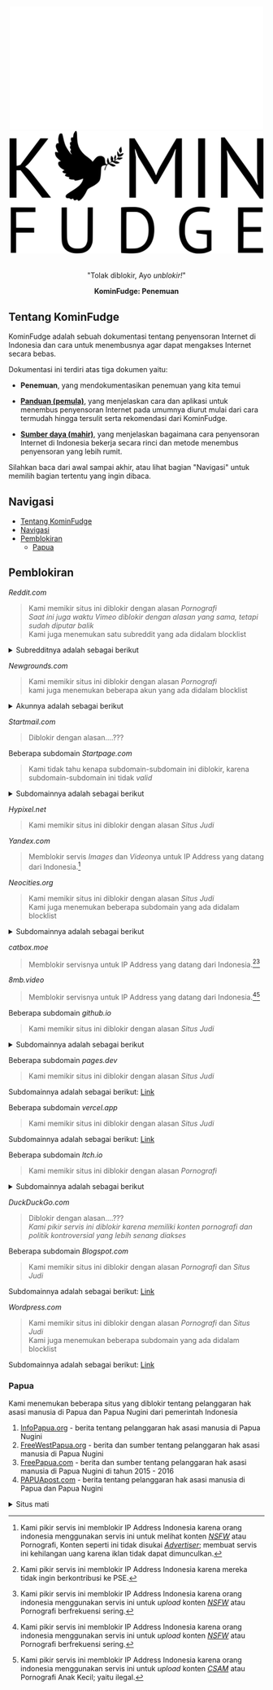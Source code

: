 <div align="center">
 <img src="/assets/icon/logo.svg#gh-dark-mode-only" width="500">
 <img src="/assets/icon/logo-black.svg#gh-light-mode-only" width="500"><br><br>
 <p>"Tolak diblokir, Ayo <i>unblokir!</i>"</p>
 <p><b>KominFudge: Penemuan</b></p>
</div>

## Tentang KominFudge

KominFudge adalah sebuah dokumentasi tentang penyensoran Internet di Indonesia dan cara untuk menembusnya agar dapat mengakses Internet secara bebas.

Dokumentasi ini terdiri atas tiga dokumen yaitu:

- **Penemuan**, yang mendokumentasikan penemuan yang kita temui

- [**Panduan (pemula)**](README.md), yang menjelaskan cara dan aplikasi untuk menembus penyensoran Internet pada umumnya diurut mulai dari cara termudah hingga tersulit serta rekomendasi dari KominFudge.

- [**Sumber daya (mahir)**](Advanced-README.md), yang menjelaskan bagaimana cara penyensoran Internet di Indonesia bekerja secara rinci dan metode menembus penyensoran yang lebih rumit.

Silahkan baca dari awal sampai akhir, atau lihat bagian "Navigasi" untuk memilih bagian tertentu yang ingin dibaca.

## Navigasi
- [Tentang KominFudge](#tentang-kominfudge)
- [Navigasi](#navigasi)
- [Pemblokiran](#pemblokiran)
  - [Papua](#papua)

## Pemblokiran

*Reddit.com*
> Kami memikir situs ini diblokir dengan alasan *Pornografi*  
> *Saat ini juga waktu Vimeo diblokir dengan alasan yang sama, tetapi sudah diputar balik*  
> Kami juga menemukan satu subreddit yang ada didalam blocklist

<details><summary>Subredditnya adalah sebagai berikut</summary>

```
reddit.comrcumsluts
```
</details>

*Newgrounds.com*
> Kami memikir situs ini diblokir dengan alasan *Pornografi*  
> kami juga menemukan beberapa akun yang ada didalam blocklist  

<details><summary>Akunnya adalah sebagai berikut</summary>

```
eropharaoh.newgrounds.com
octopussyco.newgrounds.com
aehentai.newgrounds.com
latenightsexycomics.newgrounds.com
christie262.newgrounds.com
freakorama1.newgrounds.com
hayleypetharley.newgrounds.com
mz87.newgrounds.com
pinktea.newgrounds.com
cuccoking.newgrounds.com
karuotsuka.newgrounds.com
magisterofficial.newgrounds.com
kabscorner.newgrounds.com
squishier.newgrounds.com
diabolussex.newgrounds.com
glass-ivy.newgrounds.com
missxrawrrr.newgrounds.com
a-d-r.newgrounds.com
jigglytoons.newgrounds.com
redradrebel.newgrounds.com
biggy-deez.newgrounds.com
kuroki-hollow.newgrounds.com
ber00.newgrounds.com
snowbox9.newgrounds.com
superbusty.newgrounds.com
leapeon.newgrounds.com
totodraw.newgrounds.com
```
</details>

*Startmail.com*
> Diblokir dengan alasan....???  

Beberapa subdomain *Startpage.com*
> Kami tidak tahu kenapa subdomain-subdomain ini diblokir, karena subdomain-subdomain ini tidak *valid*

<details><summary>Subdomainnya adalah sebagai berikut</summary>

```
adultmovie.startpage.com
adultstartpage.com
britneyspears.startpage.com
celebrities.startpage.com
celebritieslist.startpage.com
claudiaschiffer.startpage.com
erotic.startpage.com
eroticstories.startpage.com
fetish.startpage.com
gay.startpage.com
hentai.startpage.com
jenniferlopez.startpage.com
kinky.startpage.com
lingerie.startpage.com
love.startpage.com
pamela.startpage.com
penis.startpage.com
pinup.startpage.com
sextoon.startpage.com
underwear.startpage.com
warez.startpage.com
webcams.startpage.com
```
</details>

*Hypixel.net*
> Kami memikir situs ini diblokir dengan alasan *Situs Judi*  

*Yandex.com*
> Memblokir servis *Images* dan *Video*nya untuk IP Address yang datang dari Indonesia.[^1]  

*Neocities.org*
> Kami memikir situs ini diblokir dengan alasan *Situs Judi*  
> Kami juga menemukan beberapa subdomain yang ada didalam blocklist

<details><summary>Subdomainnya adalah sebagai berikut</summary>

```
apexxx18.neocities.org
serbupoker88.neocities.org
pokerseri.neocities.org
situstogel.neocities.org
terychen.neocities.org
game12.neocities.org
infotogel.neocities.org
akbtoto.neocities.org
joker123.neocities.org
richboy20.neocities.org
linkjoker123.neocities.org
bolatangkas.neocities.org
qqturboslotonline.neocities.org
pixelpoker.neocities.org
bwinqqiu.neocities.org
pokeridn.neocities.org
sleepybeavers.neocities.org
cmd368.neocities.org
bambubet.neocities.org
autowin88.neocities.org
angpaohok.neocities.org
bandarmantap123.neocities.org
depositpokerovo.neocities.org
dewacash.neocities.org
harapanpoker.neocities.org
itudewa.neocities.org
judithjsn.neocities.org
menangbesar.neocities.org
mimobet.neocities.org
nekocasino.neocities.org
nikeqq.neocities.org
paten4d.neocities.org
pokeronline8888.neocities.org
rajabaccarat99.neocities.org
situsjudionline.neocities.org
togel98deposit.neocities.org
daftar-slot-gacor.neocities.org
jangkartoto.neocities.org
dingdongtogel.neocities.org
huoche363.neocities.org
slot777.neocities.org
nenmei666.neocities.org
starbet303.neocities.org
christinalewis.neocities.org
hongkongpools.neocities.org
lapakpusat.neocities.org
link-cuan-gacor.neocities.org
omega89.neocities.org
pragmatic.neocities.org
resmisbobet.neocities.org
slottarung89.neocities.org
gooninator2.neocities.org
fujiwin88.neocities.org
daftar-indogg.neocities.org
918kissclub.neocities.org
neocities.org
wifi4drtp.neocities.org
agen-mpo-play.neocities.org
wifi4d.neocities.org
bola88-slotgacor.neocities.org
dadu138.neocities.org
piontogel.neocities.org
nimoslot.neocities.org
togelup888.neocities.org
mpo-slot-10k.neocities.org
hdtoto.neocities.org
ajuntoto.neocities.org
alas138.neocities.org
santoto.neocities.org
wkwkslot.neocities.org
idnslotwindomino.neocities.org
kuya4d.neocities.org
rtp2022.neocities.org
togel-gacor.neocities.org
itupoker.neocities.org
uppleva69.neocities.org
```
</details>

*catbox.moe*
> Memblokir servisnya untuk IP Address yang datang dari Indonesia.[^2][^3]  

*8mb.video*
> Memblokir servisnya untuk IP Address yang datang dari Indonesia.[^3][^4]  

Beberapa subdomain *github.io*
> Kami memikir situs ini diblokir dengan alasan *Situs Judi*

<details><summary>Subdomainnya adalah sebagai berikut</summary>

```
poker-click88.github.io
pundiqq.github.io
wbopoker.github.io
kbndr88.github.io
pesqq.github.io
samudraqq.github.io
apk-bokep.github.io
batupoker99.github.io
jokiqq.github.io
paragonpoker88house.github.io
bokepapk.github.io
cabecabean.github.io
newbokepapk.github.io
windomino.github.io
girls-av.github.io
realbola-xyz.github.io
wama88-bet.github.io
indo-syair.github.io
jennifergrim32.github.io
josemurdono.github.io
lindajs109.github.io
masbedjo86.github.io
learn-organized.github.io
gagakkatak.github.io
musangkere.github.io
rizzkalong.github.io
murdono-syair.github.io
myronwright182.github.io
hompimpa855.github.io
phillipr509.github.io
runtuhdurian.github.io
saosrambak.github.io
sayapkiwo.github.io
tismonbalap.github.io
tyastriska.github.io
murnipoker.github.io
itu-dewa.github.io
gameslotpulsa.github.io
buku-mimpi-syair.github.io
tukang-syair.github.io
idnpokeer.github.io
mimpi-syair-susu.github.io
kumpulan-syair.github.io
syair-janda-baru.github.io
tafsirmimpi123.github.io
cabecabeanindo.github.io
newbokepapk2021.github.io
prediksi-hk.github.io
bocoran-angka.github.io
99togel.github.io
7bet.github.io
syair-hk-omiframe-november.github.io
syairhk78.github.io
syairhk502.github.io
syair-hoki.github.io
kondangan12.github.io
susumususuku.github.io
angka-syair-terbaik.github.io
angkha-angkha.github.io
bochoran-jityu.github.io
syair-hantu.github.io
status-sosial.github.io
mimpi-malam.github.io
syair-bahagia.github.io
syair-basah.github.io
syair-cinta-hk.github.io
angka-terbaru.github.io
angka-syair-terbaru.github.io
codde-main.github.io
syair-bintang.github.io
syair-guru.github.io
sakuranamaga603.github.io
balapan-karung.github.io
tahun-baru.github.io
harapan-baru.github.io
jagat-dita.github.io
mimpi-syair-terbaik.github.io
pasar-kembang.github.io
syair-sgp-jitu.github.io
topikk-viral.github.io
angka-kamis-malam.github.io
cuanbanyak.github.io
hongkong-sgp.github.io
angka-jitu-rabu.github.io
syair-andalan.github.io
syair-rabu-kliwon.github.io
tafsir-hk.github.io
togel-syair-sdy.github.io
selasa-kliwon.github.io
senin-togel.github.io
angka-togel-sabtu.github.io
angka-togel-terbaik.github.io
bocoran-hk-minggu.github.io
club-syair.github.io
genah-tembus.github.io
hidup-sair.github.io
hongkong-selasa.github.io
keluaran-togel.github.io
prediksi-singapore.github.io
ratu-syair.github.io
rekapan-syair.github.io
sair-sair-jitu.github.io
syair-angkasa.github.io
syair-new.github.io
syair-sabtu-malam.github.io
syair-seribu-mimpi.github.io
togel-populer.github.io
zona-syair.github.io
domino365.github.io
paito-sabtu-pahing.github.io
bikin-syair.github.io
syair-merbabu.github.io
angka-keramat.github.io
prediksi-colok-sgp.github.io
istana-syair.github.io
kode-syair-mimpi.github.io
kubaca-syair.github.io
prediksi-angka-keramat.github.io
rekap-minggu-malam.github.io
sdy-malam-hari.github.io
syair-maret.github.io
syair-rusia.github.io
zona-angka-jitu.github.io
hk-6d.github.io
agen-angka-hk.github.io
angka-top-sgp.github.io
prediksi-tafsir.github.io
angka-jitu-togel.github.io
tembusangkatogel.github.io
angka-syd-ekor-ganjil.github.io
angka-syd-hoki.github.io
togel-hk-online.github.io
violaisx.github.io
hk-syair-dayak.github.io
angka-jitu-mbah-grandong.github.io
sentanax.github.io
xucingxgaronx.github.io
forum-ramalan-hk.github.io
kebondjahe.github.io
sgp-live-draw-tercepat.github.io
bandarqq-365.github.io
syair-sakuratoto-syd.github.io
toto-syair-hk.github.io
zona-syair-hk-dayak.github.io
itu-poker.github.io
gcjxdz.github.io
leakedxxx.github.io
panggih-putra-bali.github.io
briapps.github.io
angka-jitu-sydney.github.io
syair-nyai-judes.github.io
9nagapoker.github.io
brimobile.github.io
layarkaca21.github.io
kadrunwe1.github.io
dukun-setan.github.io
sydne-syahdu.github.io
lk21official.github.io
1234567pa.github.io
golinkurl.github.io
lk21x1.github.io
kondor-del.github.io
axe-lome.github.io
lk21x2.github.io
ruangimajinasi.github.io
pokercc.github.io
prediksi-angka-kepala-kamis.github.io
nd21x1.github.io
wytdz.github.io
syair-ambon-jitu.github.io
idslot8800.github.io
domino-365.github.io
idnpoker1.github.io
jaehyuniexm.github.io
jokiomaha.github.io
maenremi.github.io
nbarella.github.io
slotgenshin.github.io
jumblengan.github.io
linkalternateidslotpro.github.io
agentotoplay.github.io
bandar-qq.github.io
predatore-singaew.github.io
rokokbet-togel.github.io
4nim4l.github.io
rtpplb.github.io
www-bankpapua-co-id.github.io
jangkrik4d.github.io
awan4d.github.io
anaktekno.github.io
sapi-rgb.github.io
itudewaqq.github.io
codefornola.github.io
manstar03.github.io
rokokbet4d.github.io
hohohihi11.github.io
indonesiaku1.github.io
sundelbolonk.github.io
master-syair-mimpi.github.io
syair-zurazi.github.io
slotdana5rb.github.io
mimpi-aspro.github.io
mimpi-aura.github.io
orasidoudan.github.io
paito-sgp.github.io
sambosambo.github.io
sumber-tafsir-tembus.github.io
syair-hula-hulu.github.io
tafsir-rondo-rojo.github.io
wongedan1.github.io
acep-shodiq.github.io
angka-kepala-asupatman.github.io
bungwulung.github.io
italidinamit.github.io
kenanganindah1.github.io
kolaborasikan.github.io
kombigede.github.io
live-hk-acep.github.io
mimpi-jebles.github.io
miriamherdani.github.io
opheliajouscato.github.io
prediksi-supatman-opesia.github.io
ratu-mimpi.github.io
rumahtafsirsupatman.github.io
supatman-ganjil-hk.github.io
syair-sujono-sarkem.github.io
syair-togog.github.io
tafsirhel-hongkonhge.github.io
undermimpitajir.github.io
wahjudiiki.github.io
wongedanjoss.github.io
debutoto.github.io
domino365poker.github.io
indowin99.github.io
mulus99.github.io
windominos.github.io
idrpoker1.github.io
kunti-syair.github.io
prediksi-senin-togel.github.io
itudewa-alternatif.github.io
linkasceme.github.io
cpettitt.github.io
marsibarsi.github.io
sambung-nyawa.github.io
3den.github.io
takdirindah.github.io
syair-pintar.github.io
syair-forum-hk-hari-ini.github.io
anti-sandbox.github.io
asupatman-jitu-toto.github.io
bintang-sair.github.io
jp-jitu-data.github.io
syair-cuan-cuan.github.io
syair-kupu-kupu.github.io
bocoran-togel-king.github.io
madeleineen44.github.io
ramalansupatmanjitu.github.io
syair-joss.github.io
syair-jumat-jitu.github.io
gambar-syair.github.io
intip-syair.github.io
ssidcore.github.io
windomino-poker.github.io
angka-ajaib-acep.github.io
angka-asupatman.github.io
angka-ekor-minggu.github.io
angka-gepenk-sydney.github.io
angka-iayar.github.io
asupatman.github.io
breanavon467.github.io
data-angka-hoki.github.io
data-hongkoeert.github.io
ekor-sgp.github.io
gogon-syair.github.io
jomplangtenan.github.io
kadalbututqq.github.io
kadrunwe.github.io
kenanganindah.github.io
kodoklipan.github.io
kolamok.github.io
koransore2.github.io
lunglang.github.io
singapore-kamis-kliwon.github.io
sukabaca-syair.github.io
syairsupatmantogel.github.io
zakirmenok.github.io
angka-asuacep-setan.github.io
angka-kokok.github.io
angka-layarr.github.io
asupatman-jail.github.io
gambar-hidup.github.io
kambuhana.github.io
kotak-amal.github.io
kumpulan-tafsir-keramat.github.io
mimpisundelbolong.github.io
patman-ganjil-hk.github.io
rekapan-hk-acep.github.io
rumus-ajaib.github.io
sambelan1.github.io
sambelan3.github.io
sambungnyawa.github.io
sundakelapa-togel.github.io
syair-angka-opesia-hari-ini.github.io
syair-cuan-hk-hari-ini.github.io
syair-langit-malam.github.io
tiara-cpu.github.io
weluruame.github.io
poinnasabahpapua.github.io
livesydneyyy.github.io
```
</details>

Beberapa subdomain *pages.dev*
> Kami memikir situs ini diblokir dengan alasan *Situs Judi*  

Subdomainnya adalah sebagai berikut: [Link](https://gist.github.com/mefinity/258f5d4066d902b21b5a721f82b83fa9)

Beberapa subdomain *vercel.app*
> Kami memikir situs ini diblokir dengan alasan *Situs Judi*  

Subdomainnya adalah sebagai berikut: [Link](https://gist.github.com/mefinity/a51bd472db3b8cdb5ee8fd628205e123)

Beberapa subdomain *Itch.io*
> Kami memikir situs ini diblokir dengan alasan *Pornografi*

<details><summary>Subdomainnya adalah sebagai berikut</summary>

```
smutlit.itch.io
darktoz.itch.io
baldhamster.itch.io
hot-bunny.itch.io
aephrosi.itch.io
ch4mp4gne.itch.io
barreytor.itch.io
dpmaker.itch.io
mindfucklingskelly.itch.io
drybonex.itch.io
fuccubus.itch.io
antizerogames.itch.io
cleeshhaze.itch.io
sho-shonojo.itch.io
spodvohom-games.itch.io
animefanka.itch.io
azurezero.itch.io
caribdis.itch.io
bygesagirls.itch.io
friskybishop.itch.io
despiteful.itch.io
jaezx.itch.io
pervychoco.itch.io
rnot-2000.itch.io
extralife-nsfw.itch.io
enlit3d.itch.io
hardcorepink.itch.io
hotpink.itch.io
luxobscura.itch.io
outbreakgames.itch.io
sad-crab.itch.io
shanbahak.itch.io
sirensdomain.itch.io
strive4power.itch.io
yaluar.itch.io
yoplatz.itch.io
young-and-naughty.itch.io
roguefalta.itch.io
ddomeiswatching.itch.io
hatjump.itch.io
jav-it.itch.io
noxdev.itch.io
17moonkeys.itch.io
bunloveless.itch.io
strange-girl-studios.itch.io
thedarck67.itch.io
trash-inu.itch.io
berryguild.itch.io
znelartsvr.itch.io
dpr800900.itch.io
hornyck-games.itch.io
polygonheart.itch.io
sukebanchor18.itch.io
trash-gods.itch.io
xcentric.itch.io
kamuo.itch.io
envieflou.itch.io
heartcoredev.itch.io
valeryjoi.itch.io
pinktea-games.itch.io
squidsaround.itch.io
oppaiman.itch.io
mrnsfw.itch.io
supersatanson.itch.io
kitwran.itch.io
74games.itch.io
evelai.itch.io
titdang.itch.io
beardedragon.itch.io
```
</details>

*DuckDuckGo.com*
> Diblokir dengan alasan....???  
> *Kami pikir servis ini diblokir karena memiliki konten pornografi dan politik kontroversial yang lebih senang diakses*  

Beberapa subdomain *Blogspot.com*
> Kami memikir situs ini diblokir dengan alasan *Pornografi* dan *Situs Judi*  

Subdomainnya adalah sebagai berikut: [Link](https://gist.github.com/mefinity/ba1d88fc36461689c7b2da484f4dcb63)

*Wordpress.com*
> Kami memikir situs ini diblokir dengan alasan *Pornografi* dan *Situs Judi*  
> Kami juga menemukan beberapa subdomain yang ada didalam blocklist  

Subdomainnya adalah sebagai berikut: [Link](https://gist.github.com/mefinity/5bda6ad3e1ed8b43fe791fe0a557d527)

### Papua
Kami menemukan beberapa situs yang diblokir tentang pelanggaran hak asasi manusia di Papua dan Papua Nugini dari pemerintah Indonesia

1. [InfoPapua.org](https://infopapua.org) - berita tentang pelanggaran hak asasi manusia di Papua Nugini
2. [FreeWestPapua.org](https://freewestpapua.org) -  berita dan sumber tentang pelanggaran hak asasi manusia di Papua Nugini
3. [FreePapua.com](https://freepapua.com) - berita dan sumber tentang pelanggaran hak asasi manusia di Papua Nugini di tahun 2015 - 2016
4. [PAPUApost.com](https://papuapost.com) - berita tentang pelanggaran hak asasi manusia di Papua dan Papua Nugini

<details><summary>Situs mati</summary>

```
rememberwestpapua.org
federalstateofwestpapua.org
wartapapuabarat.org
papuapost.wordpress.com
```
</details>

[^1]: Kami pikir servis ini memblokir IP Address Indonesia karena orang indonesia menggunakan servis ini untuk melihat konten [*NSFW*](https://wikipedia.org/wiki/Not_safe_for_work) atau Pornografi, Konten seperti ini tidak disukai [*Advertiser*](https://wikipedia.org/wiki/Advertising); membuat servis ini kehilangan uang karena iklan tidak dapat dimunculkan.  

[^2]: Kami pikir servis ini memblokir IP Address Indonesia karena mereka tidak ingin berkontribusi ke PSE.

[^3]: Kami pikir servis ini memblokir IP Address Indonesia karena orang indonesia menggunakan servis ini untuk *upload* konten [*NSFW*](https://wikipedia.org/wiki/Not_safe_for_work) atau Pornografi berfrekuensi sering.

[^4]: Kami pikir servis ini memblokir IP Address Indonesia karena orang indonesia menggunakan servis ini untuk *upload* konten [*CSAM*](https://wikipedia.org/wiki/Child_pornography) atau Pornografi Anak Kecil; yaitu ilegal.
